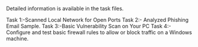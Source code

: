 Detailed information is available in the task files.

Task 1:-Scanned Local Network for Open Ports
Task 2:- Analyzed Phishing Email Sample.
Task 3:-Basic Vulnerability Scan on Your PC
Task 4:- Configure and test basic firewall rules to allow or block traffic on a Windows machine.
